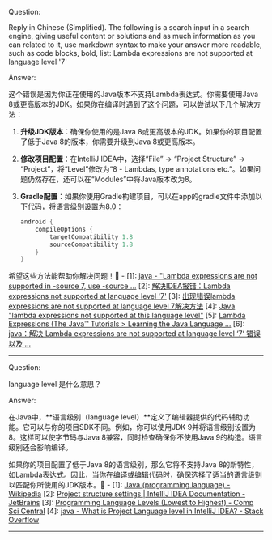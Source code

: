 Question:

Reply in Chinese (Simplified).
The following is a search input in a search engine, giving useful content or solutions and as much information as you can related to it, use markdown syntax to make your answer more readable, such as code blocks, bold, list:
Lambda expressions are not supported at language level '7'

Answer:

这个错误是因为你正在使用的Java版本不支持Lambda表达式。你需要使用Java 8或更高版本的JDK。如果你在编译时遇到了这个问题，可以尝试以下几个解决方法：

1. **升级JDK版本**：确保你使用的是Java 8或更高版本的JDK。如果你的项目配置了低于Java 8的版本，你需要升级到Java 8或更高版本。

2. **修改项目配置**：在IntelliJ IDEA中，选择“File” -> “Project Structure” -> “Project”，将“Level”修改为“8 - Lambdas, type annotations etc.”。如果问题仍然存在，还可以在“Modules”中将Java版本改为8。

3. **Gradle配置**：如果你使用Gradle构建项目，可以在app的gradle文件中添加以下代码，将语言级别设置为8.0：

    ```groovy
    android {
        compileOptions {
            targetCompatibility 1.8
            sourceCompatibility 1.8
        }
    }
    ```

希望这些方法能帮助你解决问题！🙂
\-
\[1]: [java - "Lambda expressions are not supported in -source 7, use -source ...](https://stackoverflow.com/questions/69009055/lambda-expressions-are-not-supported-in-source-7-use-source-8-to-enable-lamb)
\[2]: [解决IDEA报错：Lambda expressions not supported at language level '7'](https://www.pianshen.com/article/10281496279/)
\[3]: [出现错误lambda expressions are not supported at language level 7解决方法](https://www.pianshen.com/article/533176520/)
\[4]: [Java "lambda expressions not supported at this language level"](https://stackoverflow.com/questions/22703412/java-lambda-expressions-not-supported-at-this-language-level)
\[5]: [Lambda Expressions (The Java™ Tutorials > Learning the Java Language ...](https://docs.oracle.com/javase/tutorial/java///javaOO/lambdaexpressions.html)
\[6]: [java：解决 Lambda expressions are not supported at language level ‘7‘ 错误以及 ...](https://blog.csdn.net/qq_41538097/article/details/108058139)

<hr/>

Question:

language level 是什么意思？

Answer:

在Java中，**语言级别（language level）**定义了编辑器提供的代码辅助功能。它可以与你的项目SDK不同。例如，你可以使用JDK 9并将语言级别设置为8。这样可以使字节码与Java 8兼容，同时检查确保你不使用Java 9的构造。语言级别还会影响编译。

如果你的项目配置了低于Java 8的语言级别，那么它将不支持Java 8的新特性，如Lambda表达式。因此，当你在编译或编辑代码时，确保选择了适当的语言级别以匹配你所使用的JDK版本。🙂
\-
\[1]: [Java (programming language) - Wikipedia](https://en.wikipedia.org/wiki/Java_%28programming_language%29)
\[2]: [Project structure settings | IntelliJ IDEA Documentation - JetBrains](https://www.jetbrains.com/help/idea/project-settings-and-structure.html)
\[3]: [Programming Language Levels (Lowest to Highest) - Comp Sci Central](https://compscicentral.com/programming-language-levels/)
\[4]: [java - What is Project Language level in IntelliJ IDEA? - Stack Overflow](https://stackoverflow.com/questions/17714584/what-is-project-language-level-in-intellij-idea)

<hr/>

